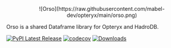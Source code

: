 <div align="center">
![Orso](https://raw.githubusercontent.com/mabel-dev/opteryx/main/orso.png)
</div>

Orso is a shared Dataframe library for Opteryx and HadroDB.

[![PyPI Latest Release](https://img.shields.io/pypi/v/orso.svg)](https://pypi.org/project/orso/)
[![codecov](https://codecov.io/gh/mabel-dev/orso/branch/main/graph/badge.svg?token=nl9JwOVdPs)](https://codecov.io/gh/mabel-dev/orso)
[![Downloads](https://static.pepy.tech/badge/orso)](https://pepy.tech/project/orso)